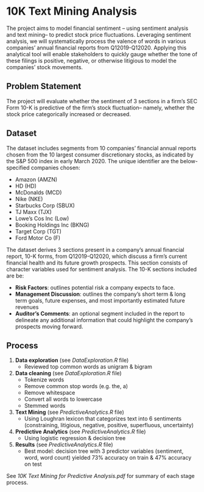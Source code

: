 # 10K Text Mining Analysis
The project aims to model financial sentiment – using sentiment analysis and text mining– to predict stock price fluctuations. Leveraging sentiment analysis, we will systematically process the valence of words in various companies’ annual financial reports from Q12019-Q12020. Applying this analytical tool will enable stakeholders to quickly gauge whether the tone of these filings is positive, negative, or otherwise litigious to model the companies’ stock movements.

## **Problem Statement**

The project will evaluate whether the sentiment of 3 sections in a firm’s SEC Form 10-K is predictive of the firm’s stock fluctuation– namely, whether the stock price categorically increased or decreased. 

## **Dataset**

The dataset includes segments from 10 companies’ financial annual reports chosen from the 10 largest consumer discretionary stocks, as indicated by the S&P 500 index in early March 2020. The unique identifier are the below-specified companies chosen:
  - Amazon (AMZN)
  - HD (HD)
  - McDonalds (MCD)
  - Nike (NKE)
  - Starbucks Corp (SBUX)
  - TJ Maxx (TJX)
  - Lowe’s Cos Inc (Low)
  - Booking Holdings Inc (BKNG)
  - Target Corp (TGT)
  - Ford Motor Co (F)


The dataset derives 3 sections present in a company’s annual financial report, 10-K forms, from Q12019-Q12020, which discuss a firm’s current financial health and its future growth prospects. This section consists of character variables used for sentiment analysis. The 10-K sections included are be:
  - **Risk Factors**: outlines potential risk a company expects to face.
  - **Management Discussion**: outlines the company’s short term & long term goals, future expenses, and most importantly estimated future revenues 
  - **Auditor’s Comments**: an optional segment included in the report to delineate any additional information that could highlight the company’s prospects moving forward. 
  
 ## **Process**
 
  1. **Data exploration** (see *DataExploration.R* file)
      - Reviewed top common words as unigram & bigram
  2. **Data cleaning** (see *DataExploration.R* file)
      - Tokenize words
      - Remove common stop words (e.g. the, a)
      - Remove whitespace
      - Convert all words to lowercase
      - Stemmed words
  3. **Text Mining** (see *PredictiveAnalytics.R* file)
      - Using Loughran lexicon that categorizes text into 6 sentiments (constraining, litigious, negative, positive, superfluous, uncertainty)
  4. **Predictive Analytics** (see *PredictiveAnalytics.R* file)
      - Using logistic regression & decision tree
  5. **Results** (see *PredictiveAnalytics.R* file)
      - Best model: decision tree with 3 predictor variables (sentiment, word, word count) yielded 73% accuracy on train & 47% accuracy on test

See *10K Text Mining for Predictive Analysis.pdf* for summary of each stage process.
